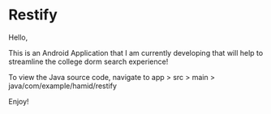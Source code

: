 # Restify

Hello,

This is an Android Application that I am currently developing that will help to streamline the college dorm search experience!

To view the Java source code, navigate to app > src > main > java/com/example/hamid/restify

Enjoy!
